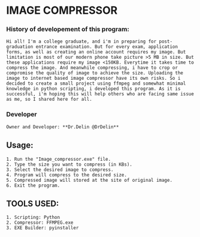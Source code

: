 # IMAGE COMPRESSOR
  ### History of developement of this program:
    Hi all! I'm a college graduate, and i'm in preparing for post-graduation entrance examination. But for every exam, application forms, as well as creating an online account requires my image. But limitation is most of our modern phone take picture >5 MB in size. But these applications require my image <150KB. Everytime it takes time to compress the image. And meanwhile compressing, i have to crop or compromise the quality of image to achieve the size. Uploading the image to internet based image compressor have its own risks. So i decided to create a small project using ffmpeg and somewhat minimal knowledge in python scripting, i developed this program. As it is successful, i'm hoping this will help others who are facing same issue as me, so I shared here for all.
  
  ### Developer
    Owner and Developer: **Dr.Delin @DrDelin**

## Usage:

    1. Run the "Image_compressor.exe" file.
    2. Type the size you want to compress (in KBs).
    3. Select the desired image to compress.
    4. Program will compress to the desired size.
    5. Compressed image will stored at the site of original image.
    6. Exit the program.
  
## TOOLS USED:
    1. Scripting: Python
    2. Compressor: FFMPEG.exe
    3. EXE Builder: pyinstaller